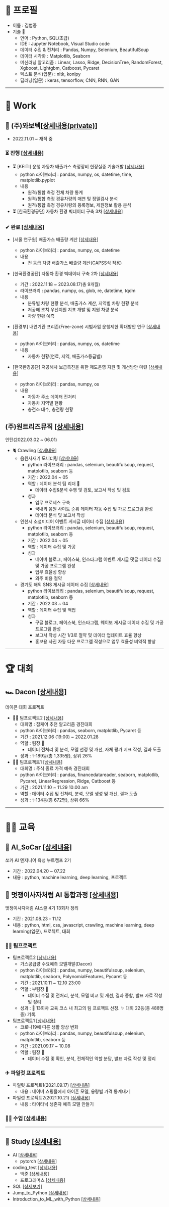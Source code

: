 # 📃 프로필
+ 이름 : 김범중
+ 기술 🔧
  - 언어 : Python, SQL(초급)
  - IDE : Jupyter Notebook, Visual Studio code
  - 데이터 수집 & 전처리 : Pandas, Numpy, Selenium, BeautifulSoup
  - 데이터 시각화 : Matplotlib, Seaborn
  - 머신러닝 알고리즘 : Linear, Lasso, Ridge, DecisionTree, RandomForest, Xgboost, Lightgbm, Catboost, Pycaret
  - 텍스트 분석(입문) : nltk, konlpy
  - 딥러닝(입문) : keras, tensorflow, CNN, RNN, GAN

---
# 💼 Work

## 💼 (주)와보텍[[상세내용(private)]](https://github.com/kbjung/wabotech/tree/main#readme)
- 2022.11.01 ~ 재직 중

### ⏳ 진행 [[상세내용]](https://github.com/kbjung/wabotech/tree/main/processing)
+ ⏳ [KEITI] 운행 자동차 배출가스 측정장비 현장실증 기술개발 [[상세내용]](https://github.com/kbjung/wabotech/tree/main/processing#readme)
  - python 라이브러리 : pandas, numpy, os, datetime, time, matplotlib.pyplot
  - 내용
    - 원격/통합 측정 전체 차량 통계
    - 원격/통합 측정 경유차량의 매연 및 정밀검사 분석
    - 원격/통합 측정 경유차량의 등록정보, 제원정보 활용 분석
+ ⏳ [한국환경공단] 자동차 환경 빅데이터 구축 3차 [[상세내용]](https://github.com/kbjung/wabotech/tree/main/processing/car_big_data3)


### ✔ 완료 [[상세내용]](https://github.com/kbjung/wabotech/tree/main/complete)
+ [서울 연구원] 배출가스 배출량 계산 [[상세내용]](https://github.com/kbjung/wabotech/tree/main/complete/seoul_lab#readme)
  - python 라이브러리 : pandas, numpy, os, datetime
  - 내용
    - 전 등급 차량 배출가스 배출량 계산(CAPSS식 적용)

+ [한국환경공단] 자동차 환경 빅데이터 구축 2차 [[상세내용]](https://github.com/kbjung/wabotech/tree/main/complete/car_big_data2#readme)
  - 기간 : 2022.11.18 ~ 2023.08.17(총 9개월)
  - 라이브러리 : pandas, numpy, os, glob, re, datetime, tqdm
  - 내용
    - 분류별 차량 현황 분석, 배출가스 계산, 지역별 차량 현황 분석
    - 저공해 조치 우선지원 지표 개발 및 지원 차량 분석
    - 차량 현황 예측

+ [환경부] 내연기관 프리존(Free-zone) 시범사업 운행제한 확대방안 연구 [[상세내용]](https://github.com/kbjung/wabotech/tree/main/complete/low_gas_vehicle#readme)
  - python 라이브러리 : pandas, numpy, os, datetime
  - 내용
    - 자동차 현황(연료, 지역, 배출가스등급별)

+ [한국환경공단] 저공해차 보급촉진을 위한 제도운영 지원 및 개선방안 마련 [[상세내용]](https://github.com/kbjung/wabotech/tree/main/complete/low_gas_vehicle#readme)
  - python 라이브러리 : pandas, numpy, os
  - 내용
    - 자동차 주소 데이터 전처리
    - 자동차 지역별 현황
    - 충전소 대수, 충전량 현황

## (주)원트리즈뮤직 [[상세내용]](https://github.com/kbjung/Wantreez#readme)
인턴(2022.03.02 ~ 06.01)
+ 🐈 Crawling [[상세내용]](https://github.com/kbjung/Wantreez/tree/main/Crawling#readme)
  - 음원사재기 모니터링 [[상세내용]](https://github.com/kbjung/Wantreez/tree/main/Crawling/music#readme)
    - python 라이브러리 : pandas, selenium, beautifulsoup, request, matplotlib, seaborn 등
    - 기간 : 2022.04 ~ 05
    - 역할 : 데이터 분석 팀 리더 📢
      - 데이터 수집&분석 수행 및 검토, 보고서 작성 및 검토
    - 성과
      - 업무 프로세스 구축
      - 국내외 음원 사이트 순위 데이터 자동 수집 및 가공 프로그램 완성
      - 데이터 분석 및 보고서 작성
  - 인천시 소셜미디어 이벤트 게시글 데이터 수집 [[상세내용]](https://github.com/kbjung/Wantreez/tree/main/Crawling/incheon#readme)
    - python 라이브러리 : pandas, selenium, beautifulsoup, request, matplotlib, seaborn 등
    - 기간 : 2022.04 ~ 05
    - 역할 : 데이터 수집 및 가공
    - 성과
      - 네이버 블로그, 페이스북, 인스타그램 이벤트 게시글 댓글 데이터 수집 및 가공 프로그램 완성
      - 업무 효율성 향상
      - 외주 비용 절약    
  - 경기도 해외 SNS 게시글 데이터 수집 [[상세내용]](https://github.com/kbjung/Wantreez/tree/main/Crawling/gyeonggido#readme)
    - python 라이브러리 : pandas, selenium, beautifulsoup, request, matplotlib, seaborn 등
    - 기간 : 2022.03 ~ 04
    - 역할 : 데이터 수집 및 백업
    - 성과
      - 구글 블로그, 페이스북, 인스타그램, 웨이보 게시글 데이터 수집 및 가공 프로그램 완성
      - 보고서 작성 시간 1/3로 절약 및 데이터 업데이트 효율 향상
      - 홍보용 사진 자동 다운 프로그램 작성으로 업무 효율성 비약적 향상
  
---
# 🏆 대회
## 🏎 Dacon [[상세내용]](https://github.com/kbjung/Dacon#readme)
 데이콘 대회 프로젝트

+ 🤝🏼 팀프로젝트2 [[상세내용]](https://github.com/kbjung/Dacon/tree/main/TP2(잡케어)#readme)
  - 대회명 : 잡케어 추천 알고리즘 경진대회
  - python 라이브러리 : pandas, seaborn, matplotlib, Pycaret 등
  - 기간 : 2021.12.06 (19:00) ~ 2022.01.28
  - 역할 : 팀장 📢
    - 데이터 전처리 및 분석, 모델 선정 및 개선, 자체 평가 지표 작성, 결과 도출
  - 성과 : ✨189등(총 1,335명), 상위 26%
+ 🤝🏼 팀프로젝트1 [[상세내용]](https://github.com/kbjung/Dacon/tree/main/TP1#readme)
  - 대회명 : 주식 종료 가격 예측 경진대회
  - python 라이브러리 : pandas, financedatareader, seaborn, matplotlib, Pycaret, LinearRegression, Ridge, Catboost 등
  - 기간 : 2021.11.10 ~ 11.29 10:00 am
  - 역할 : 데이터 수집 및 전처리, 분석, 모델 생성 및 개선, 결과 도출
  - 성과 : ✨134등(총 672명), 상위 66%

---
# 👨‍🏫 교육

## 🚗 AI_SoCar [[상세내용]](https://github.com/kbjung/AI_SoCar#readme)
쏘카 AI 엔지니어 육성 부트캠프 2기
+ 기간 : 2022.04.20 ~ 07.22
+ 내용 : python, machine learning, deep learning, 프로젝트

## 🦁 멋쟁이사자처럼 AI 통합과정 [[상세내용]](https://github.com/kbjung/LikeLion_13th_DataCourse#readme)
멋쟁이사자처럼 AI스쿨 4기 13회차 정리
+ 기간 : 2021.08.23 - 11.12
+ 내용 : python, html, css, javascript, crawling, machine learning, deep learning(입문), 프로젝트, 대회

### 🤝🏼 팀프로젝트
+ 팀프로젝트2 [[상세내용]](https://github.com/kbjung/LikeLion_13th_DataCourse/tree/main/TP02#readme)
  - 가스공급량 수요예측 모델개발(Dacon)
  - python 라이브러리 : pandas, numpy, beautifulsoup, selenium, matplotlib, seaborn, PolynomialFeatures, Pycaret 등
  - 기간 : 2021.10.11 ~ 12.10 23:00
  - 역할 : 부팀장 📢
    - 데이터 수집 및 전처리, 분석, 모델 비교 및 개선, 결과 종합, 발표 자료 작성 및 정리
  - 성과 : 🥇 13회차 교육 코스 내 최고의 팀 프로젝트 선정. ✨ 대회 22등(총 488명 중) 기록.
+ 팀프로젝트1 [[상세내용]](https://github.com/kbjung/LikeLion_13th_DataCourse/tree/main/TP01#readme)
  - 코로나19에 따른 생활 양상 변화
  - python 라이브러리 : pandas, numpy, beautifulsoup, selenium, matplotlib, seaborn 등
  - 기간 : 2021.09.17 ~ 10.08
  - 역할 : 팀장 📢
    - 데이터 수집 및 확인, 분석, 전체적인 역할 분담, 발표 자료 작성 및 정리

### ✈ 파일럿 프로젝트
+ 파일럿 프로젝트1(2021.09.17) [[상세내용]](https://github.com/kbjung/LikeLion_13th_DataCourse/tree/main/codeclass/03_crawling/2021.09.14(pilot_project)#readme)
  - 내용 : 네이버 쇼핑몰에서 아이폰 모델, 용량별 가격 통계내기
+ 파일럿 프로젝트2(2021.10.21) [[상세내용]](https://github.com/kbjung/LikeLion_13th_DataCourse/tree/main/codeclass/05_merchine_learning/2021.10.20(pilot_project)#readme)
  - 내용 : 타이타닉 생존자 예측 모델 만들기
### ✍🏼 수업 [[상세내용]](https://github.com/kbjung/LikeLion_13th_DataCourse/tree/main/codeclass#readme)

---

## 📖 Study [[상세내용]](https://github.com/kbjung/Study#readme)
+ AI [[상세내용]](https://github.com/kbjung/Study/tree/main/AI)
  - pytorch [[상세내용]](https://github.com/kbjung/Study/blob/main/AI/README.md)
+ coding_test [[상세내용]](https://github.com/kbjung/Study/tree/main/coding_test#readme)
  - 백준 [[상세내용]](https://github.com/kbjung/Study/tree/main/coding_test/baekjoon#readme)
  - 프로그래머스 [[상세내용]](https://github.com/kbjung/Study/tree/main/coding_test/programmers#readme)
+ SQL [[상세보기]](https://github.com/kbjung/study/tree/main/SQL#readme)
+ Jump_to_Python [[상세내용]](https://github.com/kbjung/Study/tree/main/Jump_to_Python#readme)
+ Introduction_to_ML_with_Python [[상세내용]](https://github.com/kbjung/Study/tree/main/Introduction_to_ML_with_Python#readme)
